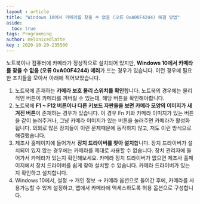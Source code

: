 ```yaml
---
layout : article
title: "Windows 10에서 카메라를 찾을 수 없음 (오류 0xA00F4244) 해결 방법"
aside:
  toc: true
tags: Programming
author: melonicedlatte  
key : 2020-10-20-235500 
---     
```

 
노트북이나 컴퓨터에 카메라가 정상적으로 설치되어 있지만, **Windows 10에서 카메라를 찾을 수 없음 (오류 0xA00F4244) 에러**가 뜨는 경우가 있습니다. 이런 경우에 필요한 조치들을 모아서 아래에 적어보았습니다.

1. 노트북에 존재하는 **카메라 보호 물리 스위치를 확인**합니다. 노트북의 경우에는 물리적인 버튼이 카메라를 꺼버릴 수 있는데, 해당 버튼을 확인해야합니다.
2. 노트북에 **F1 ~ F12 버튼이나 다른 키보드 자판들을 보면 카메라 모양의 이미지가 새겨진 버튼**이 존재하는 경우가 있습니다. 이 경우 Fn 키와 카메라 이미지가 있는 버튼을 같이 눌러주거나, 그냥 카메라 이미지가 있는 버튼을 눌러주면 카메라가 활성화됩니다. 의외로 많은 장치들이 이런 문제때문에 동작하지 않고, 저도 이런 방식으로 해결했습니다.
3. 제조사 홈페이지에 들어가서 **장치 드라이버를 찾아 설치**합니다. 장치 드라이버가 설치되어 있지 않는 경우에는 카메라를 제대로 사용할 수 없습니다. 장치 관리자에 들어가서 카메라가 있는지 확인해보세요. 카메라 장치 드라이버가 없으면 제조사 홈페이지에서 장치 드라이버를 쉽게 찾아 설치할 수 있습니다. 카메라 드라이버가 있는지 확인하고 설치합니다.
4. Windows 10에서, 설정 → 개인 정보 → 카메라 옵션으로 들어간 후에, 카메라를 사용가능할 수 있게 설정하고, 앱에서 카메라에 액세스하도록 허용 옵션으로 구성합니다.
